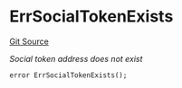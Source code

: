 # ErrSocialTokenExists
[Git Source](https://github.com/Crossbell-Box/Crossbell-Contracts/blob/182c82c216a4cf11409d4311d9773152bbe60ccf/contracts/libraries/Error.sol)

*Social token address does not exist*


```solidity
error ErrSocialTokenExists();
```

